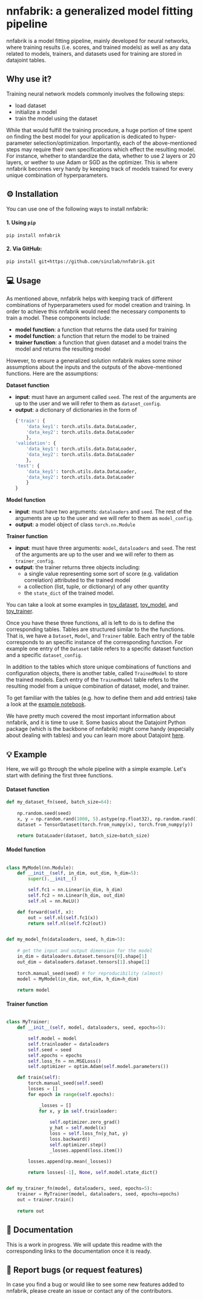 # nnfabrik: a generalized model fitting pipeline
nnfabrik is a model fitting pipeline, mainly developed for neural networks, where training results (i.e. scores, and trained models) as well as any data related to models, trainers, and datasets used for training are stored in datajoint tables.

## Why use it?

Training neural network models commonly involves the following steps:
- load dataset
- initialize a model
- train the model using the dataset

While that would fulfill the training procedure, a huge portion of time spent on finding the best model for your application is dedicated to hyper-parameter selection/optimization. Importantly, each of the above-mentioned steps may require their own specifications which effect the resulting model. For instance, whether to standardize the data, whether to use 2 layers or 20 layers, or wether to use Adam or SGD as the optimizer. This is where nnfabrik becomes very handy by keeping track of models trained for every unique combination of hyperparameters.

## :gear: Installation

You can use one of the following ways to install nnfabrik:

#### 1. Using `pip`
```
pip install nnfabrik
```

#### 2. Via GitHub:
```
pip install git+https://github.com/sinzlab/nnfabrik.git
```

## :computer: Usage
As mentioned above, nnfabrik helps with keeping track of different combinations of hyperparameters used for model creation and training. In order to achieve this nnfabrik would need the necessary components to train a model. These components include:
* **model function**: a function that returns the data used for training
* **model function**: a function that return the model to be trained
* **trainer function**: a function that given dataset and a model trains the model and returns the resulting model

However, to ensure a generalized solution nnfabrik makes some minor assumptions about the inputs and the outputs of the above-mentioned functions. Here are the assumptions:

**Dataset function**
* **input**: must have an argument called `seed`. The rest of the arguments are up to the user and we will refer to them as `dataset_config`.
* **output**: a dictionary of dictionaries in the form of 
    ``` python
    {'train': {
        'data_key1': torch.utils.data.DataLoader, 
        'data_key2': torch.utils.data.DataLoader
        },
    'validation': {
        'data_key1': torch.utils.data.DataLoader, 
        'data_key2': torch.utils.data.DataLoader
        },
    'test': {
        'data_key1': torch.utils.data.DataLoader, 
        'data_key2': torch.utils.data.DataLoader
        }
    }
    ```

**Model function**
* **input**: must have two arguments: `dataloaders` and `seed`. The rest of the arguments are up to the user and we will refer to them as `model_config`.
* **output**: a model object of class `torch.nn.Module`

**Trainer function**
* **input**: must have three arguments: `model`, `dataloaders` and `seed`. The rest of the arguments are up to the user and we will refer to them as `trainer_config`.
* **output**: the trainer returns three objects including: 
  * a single value representing some sort of score (e.g. validation correlation) attributed to the trained model
  * a collection (list, tuple, or dictionary) of any other quantity 
  * the `state_dict` of the trained model.

You can take a look at some examples in [toy_dataset](./nnfabrik/datasets/toy_datasets.py), [toy_model](./nnfabrik/models/toy_models.py), and [toy_trainer](./nnfabrik/training/toy_trainers.py).

Once you have these three functions, all is left to do is to define the corresponding tables. Tables are structured similar to the the functions. That is, we have a `Dataset`, `Model`, and `Trainer` table. Each entry of the table corresponds to an specific instance of the corresponding function. For example one entry of the `Dataset` table refers to a specific dataset function and a specific `dataset_config`.

In addition to the tables which store unique combinations of functions and configuration objects, there is another table, called `TrainedModel` to store the trained models. Each entry of the `TrainedModel` table refers to the resulting model from a unique combination of dataset, model, and trainer.

To get familiar with the tables (e.g. how to define them and add entries) take a look at the [example notebook](./notebooks/nnfabrik_example.ipynb).

We have pretty much covered the most important information about nnfabrik, and it is time to use it. Some basics about the Datajoint Python package (which is the backbone of nnfabrik) might come handy (especially about dealing with tables) and you can learn more about Datajoint [here](https://datajoint.io/).

## :bulb: Example

Here, we will go through the whole pipeline with a simple example. Let's start with defining the first three functions.

#### Dataset function

``` python
def my_dataset_fn(seed, batch_size=64):
    
    np.random.seed(seed)
    x, y = np.random.rand(1000, 5).astype(np.float32), np.random.rand(1000, 1).astype(np.float32)
    dataset = TensorDataset(torch.from_numpy(x), torch.from_numpy(y))
    
    return DataLoader(dataset, batch_size=batch_size)

```

#### Model function

``` python

class MyModel(nn.Module):
    def __init__(self, in_dim, out_dim, h_dim=5):
        super().__init__()

        self.fc1 = nn.Linear(in_dim, h_dim)
        self.fc2 = nn.Linear(h_dim, out_dim)
        self.nl = nn.ReLU()

    def forward(self, x):
        out = self.nl(self.fc1(x))
        return self.nl(self.fc2(out))


def my_model_fn(dataloaders, seed, h_dim=5):
    
    # get the input and output dimension for the model
    in_dim = dataloaders.dataset.tensors[0].shape[1]
    out_dim = dataloaders.dataset.tensors[1].shape[1]
    
    torch.manual_seed(seed) # for reproducibility (almost)
    model = MyModel(in_dim, out_dim, h_dim=h_dim)
    
    return model

```

#### Trainer function

``` python

class MyTrainer:
    def __init__(self, model, dataloaders, seed, epochs=5):

        self.model = model
        self.trainloader = dataloaders
        self.seed = seed
        self.epochs = epochs
        self.loss_fn = nn.MSELoss()
        self.optimizer = optim.Adam(self.model.parameters())

    def train(self):
        torch.manual_seed(self.seed)
        losses = []
        for epoch in range(self.epochs):

            _losses = []
            for x, y in self.trainloader:
                
                self.optimizer.zero_grad()
                y_hat = self.model(x)
                loss = self.loss_fn(y_hat, y)
                loss.backward()
                self.optimizer.step()
                _losses.append(loss.item())

        losses.append(np.mean(_losses))

        return losses[-1], None, self.model.state_dict()


def my_trainer_fn(model, dataloaders, seed, epochs=5):
    trainer = MyTrainer(model, dataloaders, seed, epochs=epochs)
    out = trainer.train()
    
    return out

```

## :book: Documentation

This is a work in progress. We will update this readme with the corresponding links to the documentation once it is ready.

## :bug: Report bugs (or request features)

In case you find a bug or would like to see some new features added to nnfabrik, please create an issue or contact any of the contributors.